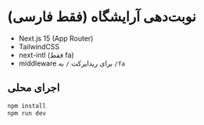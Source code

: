# نوبت‌دهی آرایشگاه (فقط فارسی)

- Next.js 15 (App Router)
- TailwindCSS
- next-intl (فقط fa)
- middleware برای ریدایرکت `/` به `/fa`

## اجرای محلی
```bash
npm install
npm run dev
```

